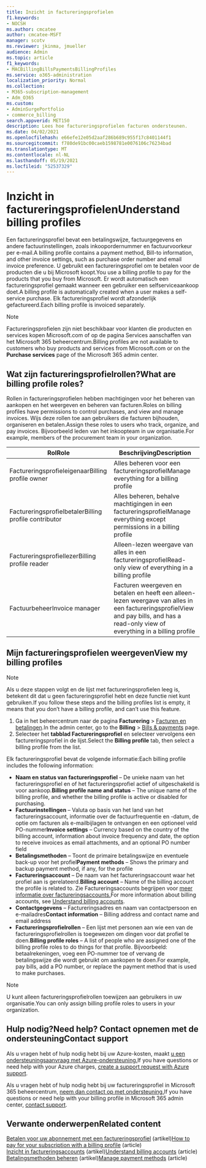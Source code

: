 ```yaml
---
title: Inzicht in factureringsprofielen
f1.keywords:
- NOCSH
ms.author: cmcatee
author: cmcatee-MSFT
manager: scotv
ms.reviewer: jkinma, jmueller
audience: Admin
ms.topic: article
f1_keywords:
- MACBillingBillsPaymentsBillingProfiles
ms.service: o365-administration
localization_priority: Normal
ms.collection:
- M365-subscription-management
- Adm_O365
ms.custom:
- AdminSurgePortfolio
- commerce_billing
search.appverid: MET150
description: Lees hoe factureringsprofielen facturen ondersteunen.
ms.date: 04/02/2021
ms.openlocfilehash: e66efe12e05d2aaf286b689c955f17c8401144f1
ms.sourcegitcommit: f780de91bc00caeb1598781e0076106c76234bad
ms.translationtype: MT
ms.contentlocale: nl-NL
ms.lasthandoff: 05/19/2021
ms.locfileid: "52537329"
---
```

# <a name="understand-billing-profiles"></a><span data-ttu-id="32999-103">Inzicht in factureringsprofielen</span><span class="sxs-lookup"><span data-stu-id="32999-103">Understand billing profiles</span></span>

<span data-ttu-id="32999-104">Een factureringsprofiel bevat een betalingswijze, factuurgegevens en andere factuurinstellingen, zoals inkoopordernummer en factuurvoorkeur per e-mail.</span><span class="sxs-lookup"><span data-stu-id="32999-104">A billing profile contains a payment method, Bill-to information, and other invoice settings, such as purchase order number and email invoice preference.</span></span> <span data-ttu-id="32999-105">U gebruikt een factureringsprofiel om te betalen voor de producten die u bij Microsoft koopt.</span><span class="sxs-lookup"><span data-stu-id="32999-105">You use a billing profile to pay for the products that you buy from Microsoft.</span></span> <span data-ttu-id="32999-106">Er wordt automatisch een factureringsprofiel gemaakt wanneer een gebruiker een selfserviceaankoop doet.</span><span class="sxs-lookup"><span data-stu-id="32999-106">A billing profile is automatically created when a user makes a self-service purchase.</span></span> <span data-ttu-id="32999-107">Elk factureringsprofiel wordt afzonderlijk gefactureerd.</span><span class="sxs-lookup"><span data-stu-id="32999-107">Each billing profile is invoiced separately.</span></span>

> [!NOTE]
>
> <span data-ttu-id="32999-108">Factureringsprofielen zijn niet beschikbaar voor klanten die producten en  services kopen Microsoft.com of op de pagina Services aanschaffen van het Microsoft 365 beheercentrum.</span><span class="sxs-lookup"><span data-stu-id="32999-108">Billing profiles are not available to customers who buy products and services from Microsoft.com or on the **Purchase services** page of the Microsoft 365 admin center.</span></span>

## <a name="what-are-billing-profile-roles"></a><span data-ttu-id="32999-109">Wat zijn factureringsprofielrollen?</span><span class="sxs-lookup"><span data-stu-id="32999-109">What are billing profile roles?</span></span>

<span data-ttu-id="32999-110">Rollen in factureringsprofielen hebben machtigingen voor het beheren van aankopen en het weergeven en beheren van facturen.</span><span class="sxs-lookup"><span data-stu-id="32999-110">Roles on billing profiles have permissions to control purchases, and view and manage invoices.</span></span> <span data-ttu-id="32999-111">Wijs deze rollen toe aan gebruikers die facturen bijhouden, organiseren en betalen.</span><span class="sxs-lookup"><span data-stu-id="32999-111">Assign these roles to users who track, organize, and pay invoices.</span></span> <span data-ttu-id="32999-112">Bijvoorbeeld leden van het inkoopteam in uw organisatie.</span><span class="sxs-lookup"><span data-stu-id="32999-112">For example, members of the procurement team in your organization.</span></span>

| <span data-ttu-id="32999-113">Rol</span><span class="sxs-lookup"><span data-stu-id="32999-113">Role</span></span>                         | <span data-ttu-id="32999-114">Beschrijving</span><span class="sxs-lookup"><span data-stu-id="32999-114">Description</span></span>                                                                      |
|----------------------------- |--------------------------------------------------------------------------------- |
| <span data-ttu-id="32999-115">Factureringsprofieleigenaar</span><span class="sxs-lookup"><span data-stu-id="32999-115">Billing profile owner</span></span>        | <span data-ttu-id="32999-116">Alles beheren voor een factureringsprofiel</span><span class="sxs-lookup"><span data-stu-id="32999-116">Manage everything for a billing profile</span></span>                                          |
| <span data-ttu-id="32999-117">Factureringsprofielbetaler</span><span class="sxs-lookup"><span data-stu-id="32999-117">Billing profile contributor</span></span>  | <span data-ttu-id="32999-118">Alles beheren, behalve machtigingen in een factureringsprofiel</span><span class="sxs-lookup"><span data-stu-id="32999-118">Manage everything except permissions in a billing profile</span></span>                        |
| <span data-ttu-id="32999-119">Factureringsprofiellezer</span><span class="sxs-lookup"><span data-stu-id="32999-119">Billing profile reader</span></span>       | <span data-ttu-id="32999-120">Alleen-lezen weergave van alles in een factureringsprofiel</span><span class="sxs-lookup"><span data-stu-id="32999-120">Read-only view of everything in a billing profile</span></span>                                |
| <span data-ttu-id="32999-121">Factuurbeheer</span><span class="sxs-lookup"><span data-stu-id="32999-121">Invoice manager</span></span>              | <span data-ttu-id="32999-122">Facturen weergeven en betalen en heeft een alleen-lezen weergave van alles in een factureringsprofiel</span><span class="sxs-lookup"><span data-stu-id="32999-122">View and pay bills, and has a read-only view of everything in a billing profile</span></span>  |

## <a name="view-my-billing-profiles"></a><span data-ttu-id="32999-123">Mijn factureringsprofielen weergeven</span><span class="sxs-lookup"><span data-stu-id="32999-123">View my billing profiles</span></span>

> [!NOTE]
>
> <span data-ttu-id="32999-124">Als u deze stappen volgt en de lijst met factureringsprofielen leeg is, betekent dit dat u geen factureringsprofiel hebt en deze functie niet kunt gebruiken.</span><span class="sxs-lookup"><span data-stu-id="32999-124">If you follow these steps and the billing profiles list is empty, it means that you don’t have a billing profile, and can’t use this feature.</span></span>

1. <span data-ttu-id="32999-125">Ga in het beheercentrum naar de pagina **Facturering** \> <a href="https://go.microsoft.com/fwlink/p/?linkid=2102895" target="_blank">Facturen en betalingen</a>.</span><span class="sxs-lookup"><span data-stu-id="32999-125">In the admin center, go to the **Billing** \> <a href="https://go.microsoft.com/fwlink/p/?linkid=2102895" target="_blank">Bills & payments</a> page.</span></span>
2. <span data-ttu-id="32999-126">Selecteer het **tabblad Factureringsprofiel** en selecteer vervolgens een factureringsprofiel in de lijst.</span><span class="sxs-lookup"><span data-stu-id="32999-126">Select the **Billing profile** tab, then select a billing profile from the list.</span></span>

<span data-ttu-id="32999-127">Elk factureringsprofiel bevat de volgende informatie:</span><span class="sxs-lookup"><span data-stu-id="32999-127">Each billing profile includes the following information:</span></span>

- <span data-ttu-id="32999-128">**Naam en status van factureringsprofiel** &ndash; De unieke naam van het factureringsprofiel en of het factureringsprofiel actief of uitgeschakeld is voor aankoop.</span><span class="sxs-lookup"><span data-stu-id="32999-128">**Billing profile name and status** &ndash; The unique name of the billing profile, and whether the billing profile is active or disabled for purchasing.</span></span>
- <span data-ttu-id="32999-129">**Factuurinstellingen** &ndash; Valuta op basis van het land van het factureringsaccount, informatie over de factuurfrequentie en -datum, de optie om facturen als e-mailbijlagen te ontvangen en een optioneel veld PO-nummer</span><span class="sxs-lookup"><span data-stu-id="32999-129">**Invoice settings** &ndash; Currency based on the country of the billing account, information about invoice frequency and date, the option to receive invoices as email attachments, and an optional PO number field</span></span>
- <span data-ttu-id="32999-130">**Betalingsmethoden** &ndash; Toont de primaire betalingswijze en eventuele back-up voor het profiel</span><span class="sxs-lookup"><span data-stu-id="32999-130">**Payment methods** &ndash; Shows the primary and backup payment method, if any, for the profile</span></span>
- <span data-ttu-id="32999-131">**Factureringsaccount** &ndash; De naam van het factureringsaccount waar het profiel aan is gerelateerd.</span><span class="sxs-lookup"><span data-stu-id="32999-131">**Billing account** &ndash; Name of the billing account the profile is related to.</span></span> <span data-ttu-id="32999-132">Zie Factureringsaccounts begrijpen voor [meer informatie over factureringsaccounts.](../manage-billing-accounts.md)</span><span class="sxs-lookup"><span data-stu-id="32999-132">For more information about billing accounts, see [Understand billing accounts](../manage-billing-accounts.md).</span></span>
- <span data-ttu-id="32999-133">**Contactgegevens** &ndash; Factureringsadres en naam van contactpersoon en e-mailadres</span><span class="sxs-lookup"><span data-stu-id="32999-133">**Contact information** &ndash; Billing address and contact name and email address</span></span>
- <span data-ttu-id="32999-134">**Factureringsprofielrollen** &ndash; Een lijst met personen aan wie een van de factureringsprofielrollen is toegewezen om dingen voor dat profiel te doen.</span><span class="sxs-lookup"><span data-stu-id="32999-134">**Billing profile roles** &ndash; A list of people who are assigned one of the billing profile roles to do things for that profile.</span></span> <span data-ttu-id="32999-135">Bijvoorbeeld: betaalrekeningen, voeg een PO-nummer toe of vervang de betalingswijze die wordt gebruikt om aankopen te doen.</span><span class="sxs-lookup"><span data-stu-id="32999-135">For example, pay bills, add a PO number, or replace the payment method that is used to make purchases.</span></span>

> [!NOTE]
>
> <span data-ttu-id="32999-136">U kunt alleen factureringsprofielrollen toewijzen aan gebruikers in uw organisatie.</span><span class="sxs-lookup"><span data-stu-id="32999-136">You can only assign billing profile roles to users in your organization.</span></span>

## <a name="need-help-contact-support"></a><span data-ttu-id="32999-137">Hulp nodig?</span><span class="sxs-lookup"><span data-stu-id="32999-137">Need help?</span></span> <span data-ttu-id="32999-138">Contact opnemen met de ondersteuning</span><span class="sxs-lookup"><span data-stu-id="32999-138">Contact support</span></span>

<span data-ttu-id="32999-139">Als u vragen hebt of hulp nodig hebt bij uw Azure-kosten, maakt <a href="https://portal.azure.com/#blade/Microsoft_Azure_Support/HelpAndSupportBlade/newsupportrequest" target="_blank">u een ondersteuningsaanvraag met Azure-ondersteuning.</a></span><span class="sxs-lookup"><span data-stu-id="32999-139">If you have questions or need help with your Azure charges, <a href="https://portal.azure.com/#blade/Microsoft_Azure_Support/HelpAndSupportBlade/newsupportrequest" target="_blank">create a support request with Azure support</a>.</span></span>

<span data-ttu-id="32999-140">Als u vragen hebt of hulp nodig hebt bij uw factureringsprofiel in Microsoft 365 beheercentrum, [neem dan contact op met ondersteuning.](../../business-video/get-help-support.md)</span><span class="sxs-lookup"><span data-stu-id="32999-140">If you have questions or need help with your billing profile in Microsoft 365 admin center, [contact support](../../business-video/get-help-support.md).</span></span>

## <a name="related-content"></a><span data-ttu-id="32999-141">Verwante onderwerpen</span><span class="sxs-lookup"><span data-stu-id="32999-141">Related content</span></span>

<span data-ttu-id="32999-142">[Betalen voor uw abonnement met een factureringsprofiel](pay-for-subscription-billing-profile.md) (artikel)</span><span class="sxs-lookup"><span data-stu-id="32999-142">[How to pay for your subscription with a billing profile](pay-for-subscription-billing-profile.md) (article)</span></span>\
<span data-ttu-id="32999-143">[Inzicht in factureringsaccounts](../manage-billing-accounts.md) (artikel)</span><span class="sxs-lookup"><span data-stu-id="32999-143">[Understand billing accounts](../manage-billing-accounts.md) (article)</span></span>\
<span data-ttu-id="32999-144">[Betalingsmethoden beheren](manage-payment-methods.md) (artikel)</span><span class="sxs-lookup"><span data-stu-id="32999-144">[Manage payment methods](manage-payment-methods.md) (article)</span></span>
